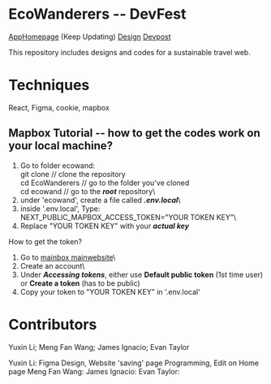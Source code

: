 # EcoWanderers -- DevFest
[AppHomepage](https://eco-wanderers.vercel.app/) (Keep Updating)
[Design](https://www.figma.com/file/25vlAXVS8CEidIUnIRUbHo/EcoWanderers?type=design&node-id=0%3A1&mode=dev&t=PBJvjVZSiWYjawMM-1)
[Devpost](https://devpost.com/software/ecowanderers-do873p)

This repository includes designs and codes for a sustainable travel web.

# Techniques
React, Figma, cookie, mapbox

## Mapbox Tutorial -- how to get the codes work on your local machine?
1. Go to folder ecowand:\
  git clone // clone the repository\
  cd EcoWanderers // go to the folder you've cloned\
  cd ecowand // go to the ***root*** repository\
2. under 'ecowand', create a file called ***.env.local***\
3. inside '.env.local', Type: NEXT_PUBLIC_MAPBOX_ACCESS_TOKEN="YOUR TOKEN KEY"\
4. Replace "YOUR TOKEN KEY" with your ***actual key***

How to get the token?
1. Go to [mainbox mainwebsite](https://www.mapbox.com/)\
2. Create an account\
3. Under ***Accessing tokens***, either use **Default public token** (1st time user) or **Create a token** (has to be public)
4. Copy your token to "YOUR TOKEN KEY" in '.env.local'

# Contributors
Yuxin Li; Meng Fan Wang; James Ignacio; Evan Taylor

Yuxin Li: Figma Design, Website 'saving' page Programming, Edit on Home page
Meng Fan Wang:
James Ignacio:
Evan Taylor:
